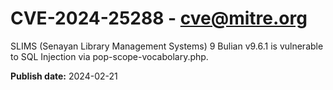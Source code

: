 # CVE-2024-25288 - cve@mitre.org

SLIMS (Senayan Library Management Systems) 9 Bulian v9.6.1 is vulnerable to SQL Injection via pop-scope-vocabolary.php.

**Publish date:** 2024-02-21
